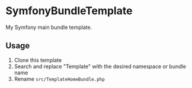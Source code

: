 # SymfonyBundleTemplate
My Symfony main bundle template.

## Usage
1. Clone this template
2. Search and replace "Template" with the desired namespace or bundle name
3. Rename `src/TemplateHomeBundle.php`
